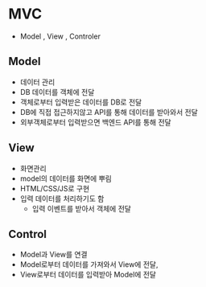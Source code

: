 # MVC 

- Model , View , Controler 

## Model 
- 데이터 관리 
- DB 데이터를 객체에 전달 
- 객체로부터 입력받은 데이터를 DB로 전달
- DB에 직접 접근하지않고 API를 통해 데이터를 받아와서 전달
- 외부객체로부터 입력받으면 백엔드 API를 통해 전달 

## View 
- 화면관리 
- model의 데이터를 화면에 뿌림
- HTML/CSS/JS로 구현 
- 입력 데이터를 처리하기도 함 
  - 입력 이벤트를 받아서 객체에 전달

## Control
- Model과 View를 연결
- Model로부터 데이터를 가져와서 View에 전달, 
- View로부터 데이터를 입력받아 Model에 전달 